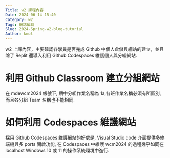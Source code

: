 ```yaml
---
Title: w2 課程內容
Date: 2024-06-14 15:40
Category: w2
Tags: 網誌編寫
Slug: 2024-Spring-w2-blog-tutorial
Author: kmol
---
```


w2 上課內容，主要確認各學員是否完成 Github 中個人倉儲與網站的建立，並且除了 Replit 還導入利用 Github Codespaces 維護個人與分組網站.

<!-- PELICAN_END_SUMMARY -->

# 利用 Github Classroom 建立分組網站
在 mdewcm2024 帳號下, 期中分組作業名稱為 1a,各班作業名稱必須有所區別, 而且各分組 Team 名稱也不能相同.

# 如何利用 Codespaces 維護網站
採用 Github Codespaces 維護網站的好處是, Visual Studio code 介面提供多終端機與多 ports 開啟功能, 在 Codespaces 中維護 wcm2024 的過程幾乎如同在 localhost Windows 10 或 11 的操作系統環境中進行.